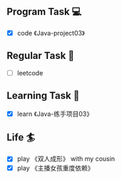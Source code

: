 

## Program Task  💻
- [x] code 《Java-project03》

## Regular Task  🤡
- [ ] leetcode

## Learning Task 🎯
- [x] learn 《Java-练手项目03》

## Life 🏄
- [x] play 《双人成形》 with my cousin
- [x] play 《主播女孩重度依赖》